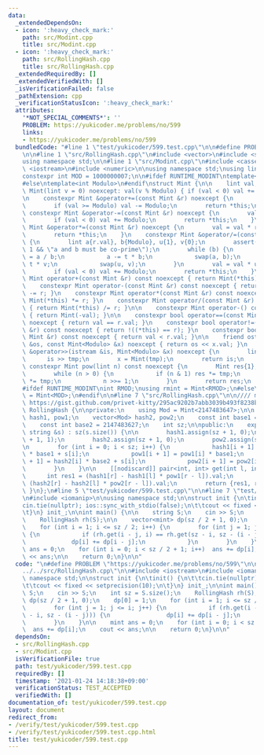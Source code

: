 ```yaml
---
data:
  _extendedDependsOn:
  - icon: ':heavy_check_mark:'
    path: src/Modint.cpp
    title: src/Modint.cpp
  - icon: ':heavy_check_mark:'
    path: src/RollingHash.cpp
    title: src/RollingHash.cpp
  _extendedRequiredBy: []
  _extendedVerifiedWith: []
  _isVerificationFailed: false
  _pathExtension: cpp
  _verificationStatusIcon: ':heavy_check_mark:'
  attributes:
    '*NOT_SPECIAL_COMMENTS*': ''
    PROBLEM: https://yukicoder.me/problems/no/599
    links:
    - https://yukicoder.me/problems/no/599
  bundledCode: "#line 1 \"test/yukicoder/599.test.cpp\"\n\n#define PROBLEM \"https://yukicoder.me/problems/no/599\"\
    \n\n#line 1 \"src/RollingHash.cpp\"\n#include <vector>\n#include <string>\n\n\
    using namespace std;\n\n#line 1 \"src/Modint.cpp\"\n#include <cassert>\n#include\
    \ <iostream>\n#include <numeric>\n\nusing namespace std;\nusing lint = long long;\n\
    constexpr int MOD = 1000000007;\n\n#ifdef RUNTIME_MODINT\ntemplate<int &Modulo>\n\
    #else\ntemplate<int Modulo>\n#endif\nstruct Mint {\n\n    lint val;\n    constexpr\
    \ Mint(lint v = 0) noexcept: val(v % Modulo) { if (val < 0) val += Modulo; }\n\
    \n    constexpr Mint &operator+=(const Mint &r) noexcept {\n        val += r.val;\n\
    \        if (val >= Modulo) val -= Modulo;\n        return *this;\n    }\n   \
    \ constexpr Mint &operator-=(const Mint &r) noexcept {\n        val -= r.val;\n\
    \        if (val < 0) val += Modulo;\n        return *this;\n    }\n    constexpr\
    \ Mint &operator*=(const Mint &r) noexcept {\n        val = val * r.val % Modulo;\n\
    \        return *this;\n    }\n    constexpr Mint &operator/=(const Mint &r) noexcept\
    \ {\n        lint a{r.val}, b{Modulo}, u{1}, v{0};\n        assert(gcd(a, b) ==\
    \ 1 && \"a and b must be co-prime\");\n        while (b) {\n            lint t\
    \ = a / b;\n            a -= t * b;\n            swap(a, b);\n            u -=\
    \ t * v;\n            swap(u, v);\n        }\n        val = val * u % Modulo;\n\
    \        if (val < 0) val += Modulo;\n        return *this;\n    }\n\n    constexpr\
    \ Mint operator+(const Mint &r) const noexcept { return Mint(*this) += r; }\n\
    \    constexpr Mint operator-(const Mint &r) const noexcept { return Mint(*this)\
    \ -= r; }\n    constexpr Mint operator*(const Mint &r) const noexcept { return\
    \ Mint(*this) *= r; }\n    constexpr Mint operator/(const Mint &r) const noexcept\
    \ { return Mint(*this) /= r; }\n\n    constexpr Mint operator-() const noexcept\
    \ { return Mint(-val); }\n\n    constexpr bool operator==(const Mint &r) const\
    \ noexcept { return val == r.val; }\n    constexpr bool operator!=(const Mint\
    \ &r) const noexcept { return !((*this) == r); }\n    constexpr bool operator<(const\
    \ Mint &r) const noexcept { return val < r.val; }\n\n    friend ostream &operator<<(ostream\
    \ &os, const Mint<Modulo> &x) noexcept { return os << x.val; }\n    friend istream\
    \ &operator>>(istream &is, Mint<Modulo> &x) noexcept {\n        lint tmp;\n  \
    \      is >> tmp;\n        x = Mint(tmp);\n        return is;\n    }\n\n    [[nodiscard]]\
    \ constexpr Mint pow(lint n) const noexcept {\n        Mint res{1}, tmp{*this};\n\
    \        while (n > 0) {\n            if (n & 1) res *= tmp;\n            tmp\
    \ *= tmp;\n            n >>= 1;\n        }\n        return res;\n    }\n};\n\n\
    #ifdef RUNTIME_MODINT\nint RMOD;\nusing rmint = Mint<RMOD>;\n#else\nusing mint\
    \ = Mint<MOD>;\n#endif\n\n#line 7 \"src/RollingHash.cpp\"\n\n//// mod, base from\
    \ https://gist.github.com/privet-kitty/295ac9202b7abb3039b493f8238bf40f\nclass\
    \ RollingHash {\n\nprivate:\n    using Mod = Mint<2147483647>;\n\n    vector<Mod>\
    \ hash1, pow1;\n    vector<Mod> hash2, pow2;\n    const int base1 = 2147483634;\n\
    \    const int base2 = 2147483627;\n    int sz;\n\npublic:\n    explicit RollingHash(const\
    \ string &s) : sz(s.size()) {\n\n        hash1.assign(sz + 1, 0);\n        pow1.assign(sz\
    \ + 1, 1);\n        hash2.assign(sz + 1, 0);\n        pow2.assign(sz + 1, 1);\n\
    \n        for (int i = 0; i < sz; i++) {\n            hash1[i + 1] = hash1[i]\
    \ * base1 + s[i];\n            pow1[i + 1] = pow1[i] * base1;\n            hash2[i\
    \ + 1] = hash2[i] * base2 + s[i];\n            pow2[i + 1] = pow2[i] * base2;\n\
    \        }\n    }\n\n    [[nodiscard]] pair<int, int> get(int l, int r) {\n  \
    \      int res1 = (hash1[r] - hash1[l] * pow1[r - l]).val;\n        int res2 =\
    \ (hash2[r] - hash2[l] * pow2[r - l]).val;\n        return {res1, res2};\n   \
    \ }\n};\n#line 5 \"test/yukicoder/599.test.cpp\"\n\n#line 7 \"test/yukicoder/599.test.cpp\"\
    \n#include <iomanip>\n\nusing namespace std;\n\nstruct init {\n\tinit() {\n\t\t\
    cin.tie(nullptr); ios::sync_with_stdio(false);\n\t\tcout << fixed << setprecision(10);\n\
    \t}\n} init_;\n\nint main() {\n\n    string S;\n    cin >> S;\n    int sz = S.size();\n\
    \    RollingHash rh(S);\n\n    vector<mint> dp(sz / 2 + 1, 0);\n    dp[0] = 1;\n\
    \    for (int i = 1; i <= sz / 2; i++) {\n        for (int j = 1; j <= i; j++)\
    \ {\n            if (rh.get(i - j, i) == rh.get(sz - i, sz - (i - j))) {\n   \
    \             dp[i] += dp[i - j];\n            }\n        }\n    }\n\n    mint\
    \ ans = 0;\n    for (int i = 0; i < sz / 2 + 1; i++)  ans += dp[i];\n    cout\
    \ << ans;\n\n    return 0;\n}\n\n"
  code: "\n#define PROBLEM \"https://yukicoder.me/problems/no/599\"\n\n#include \"\
    ../../src/RollingHash.cpp\"\n\n#include <iostream>\n#include <iomanip>\n\nusing\
    \ namespace std;\n\nstruct init {\n\tinit() {\n\t\tcin.tie(nullptr); ios::sync_with_stdio(false);\n\
    \t\tcout << fixed << setprecision(10);\n\t}\n} init_;\n\nint main() {\n\n    string\
    \ S;\n    cin >> S;\n    int sz = S.size();\n    RollingHash rh(S);\n\n    vector<mint>\
    \ dp(sz / 2 + 1, 0);\n    dp[0] = 1;\n    for (int i = 1; i <= sz / 2; i++) {\n\
    \        for (int j = 1; j <= i; j++) {\n            if (rh.get(i - j, i) == rh.get(sz\
    \ - i, sz - (i - j))) {\n                dp[i] += dp[i - j];\n            }\n\
    \        }\n    }\n\n    mint ans = 0;\n    for (int i = 0; i < sz / 2 + 1; i++)\
    \  ans += dp[i];\n    cout << ans;\n\n    return 0;\n}\n\n"
  dependsOn:
  - src/RollingHash.cpp
  - src/Modint.cpp
  isVerificationFile: true
  path: test/yukicoder/599.test.cpp
  requiredBy: []
  timestamp: '2021-01-24 14:18:38+09:00'
  verificationStatus: TEST_ACCEPTED
  verifiedWith: []
documentation_of: test/yukicoder/599.test.cpp
layout: document
redirect_from:
- /verify/test/yukicoder/599.test.cpp
- /verify/test/yukicoder/599.test.cpp.html
title: test/yukicoder/599.test.cpp
---
```

